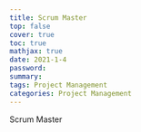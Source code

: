 ```yaml
---
title: Scrum Master
top: false
cover: true
toc: true
mathjax: true
date: 2021-1-4
password:
summary:
tags: Project Management
categories: Project Management
---
```


Scrum Master